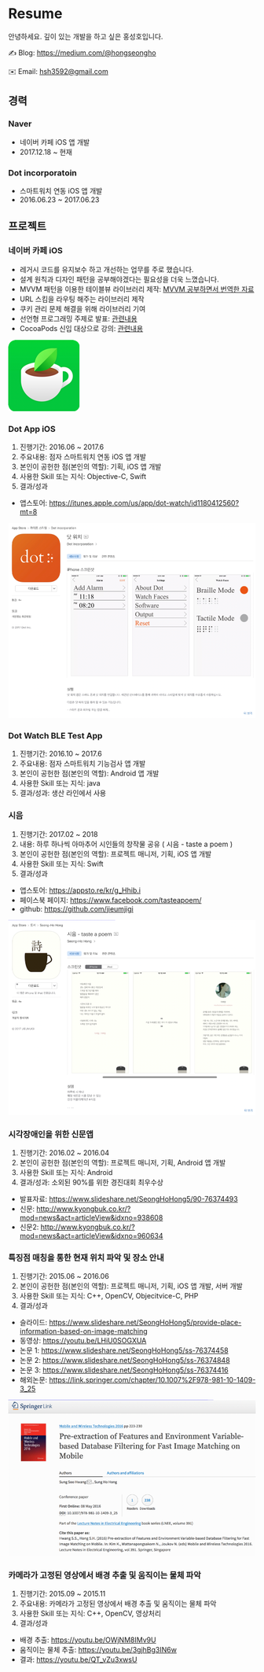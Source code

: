 # Resume

안녕하세요. 깊이 있는 개발을 하고 싶은 홍성호입니다.

✍️  Blog: https://medium.com/@hongseongho

✉️  Email: hsh3592@gmail.com

## 경력
### Naver
* 네이버 카페 iOS 앱 개발
* 2017.12.18 ~ 현재

### Dot incorporatoin
* 스마트워치 연동 iOS 앱 개발
* 2016.06.23 ~ 2017.06.23

## 프로젝트

### 네이버 카페 iOS
* 레거시 코드를 유지보수 하고 개선하는 업무를 주로 했습니다.
* 설계 원칙과 디자인 패턴을 공부해야겠다는 필요성을 더욱 느꼈습니다.
* MVVM 패턴을 이용한 테이블뷰 라이브러리 제작: [MVVM 공부하면서 번역한 자료](https://medium.com/@hongseongho/%EC%A0%95%EB%A6%AC-better-user-and-developer-experiences-from-windows-forms-to-wpf-with-mvvm-a381a26837d)
* URL 스킴을 라우팅 해주는 라이브러리 제작
* 쿠키 관리 문제 해결을 위해 라이브러리 기여
* 선언형 프로그래밍 주제로 발표: [관련내용](https://medium.com/@hongseongho/%EC%84%A0%EC%96%B8%ED%98%95-%ED%94%84%EB%A1%9C%EA%B7%B8%EB%9E%98%EB%B0%8D-%EC%95%8C%EC%95%84%EB%B3%B4%EA%B8%B0-1d8247342f17) 
* CocoaPods 신입 대상으로 강의: [관련내용](https://medium.com/@hongseongho/cocoapods-%EC%82%AC%EC%9A%A9%EB%B2%95%EA%B3%BC-%ED%8C%8C%EC%9D%BC%EA%B5%AC%EC%A1%B0-c0ea2ef362d6)

<img src="Image/naverCafe.png">

### Dot App iOS
1) 진행기간: 2016.06 ~ 2017.6
2) 주요내용: 점자 스마트워치 연동 iOS 앱 개발
3) 본인이 공헌한 점(본인의 역할): 기획, iOS 앱 개발
4) 사용한 Skill 또는 지식: Objective-C, Swift
5) 결과/성과
* 앱스토어: https://itunes.apple.com/us/app/dot-watch/id1180412560?mt=8

<img src="Image/DotWatchApp.png">

### Dot Watch BLE Test App
1) 진행기간: 2016.10 ~ 2017.6
2) 주요내용: 점자 스마트워치 기능검사 앱 개발
3) 본인이 공헌한 점(본인의 역할): Android 앱 개발
4) 사용한 Skill 또는 지식: java
5) 결과/성과: 생산 라인에서 사용

### 시음
1) 진행기간: 2017.02 ~ 2018
2) 내용: 하루 하나씩 아마추어 시인들의 창작물 공유 ( 시음 - taste a poem )
3) 본인이 공헌한 점(본인의 역할): 프로젝트 매니저, 기획, iOS 앱 개발
4) 사용한 Skill 또는 지식: Swift
5) 결과/성과
* 앱스토어: https://appsto.re/kr/g_Hhib.i
* 페이스북 페이지: https://www.facebook.com/tasteapoem/
* github: https://github.com/jieumjigi

<img src="Image/sieum.png">

### 시각장애인을 위한 신문앱
1) 진행기간: 2016.02 ~ 2016.04
2) 본인이 공헌한 점(본인의 역할): 프로젝트 매니저, 기획, Android 앱 개발
3) 사용한 Skill 또는 지식: Android
4) 결과/성과: 소외된 90%를 위한 경진대회 최우수상
* 발표자료: https://www.slideshare.net/SeongHoHong5/90-76374493
* 신문: http://www.kyongbuk.co.kr/?mod=news&act=articleView&idxno=938608 
* 신문2: http://www.kyongbuk.co.kr/?mod=news&act=articleView&idxno=960634

### 특징점 매칭을 통한 현재 위치 파악 및 장소 안내
1) 진행기간: 2015.06 ~ 2016.06
2) 본인이 공헌한 점(본인의 역할): 프로젝트 매니저, 기획, iOS 앱 개발, 서버 개발
3) 사용한 Skill 또는 지식: C++, OpenCV, Objecitvice-C, PHP
4) 결과/성과
* 슬라이드: https://www.slideshare.net/SeongHoHong5/provide-place-information-based-on-image-matching
* 동영상: https://youtu.be/LHiU0SOGXUA
* 논문 1: https://www.slideshare.net/SeongHoHong5/ss-76374458
* 논문 2: https://www.slideshare.net/SeongHoHong5/ss-76374848
* 논문 3: https://www.slideshare.net/SeongHoHong5/ss-76374416
* 해외논문: https://link.springer.com/chapter/10.1007%2F978-981-10-1409-3_25

<img src="Image/Pre-extraction_of_Features_and_Environment_Variable-based_Database_Filtering_for_Fast_Image_Matching_on_Mobile.png">

### 카메라가 고정된 영상에서 배경 추출 및 움직이는 물체 파악
1) 진행기간: 2015.09 ~ 2015.11
2) 주요내용: 카메라가 고정된 영상에서 배경 추출 및 움직이는 물체 파악 
3) 사용한 Skill 또는 지식: C++, OpenCV, 영상처리
4) 결과/성과
* 배경 추출: https://youtu.be/OWjNM8IMv9U
* 움직이는 물체 추출: https://youtu.be/3gjhBg3IN6w
* 결과: https://youtu.be/QT_vZu3xwsU
